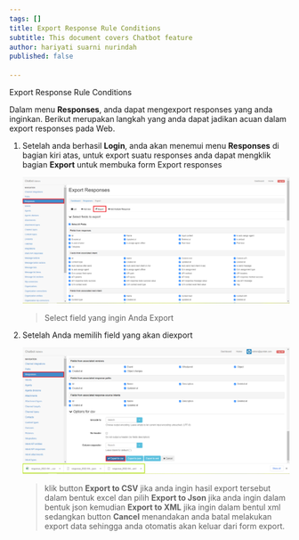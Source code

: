```yaml
---
tags: []
title: Export Response Rule Conditions
subtitle: This document covers Chatbot feature
author: hariyati suarni nurindah
published: false

---
```

Export Response Rule Conditions

Dalam menu **Responses**, anda dapat mengexport responses yang anda inginkan. Berikut merupakan langkah yang anda dapat jadikan acuan dalam export responses pada Web.

1. Setelah anda berhasil **Login**, anda akan menemui menu **Responses** di bagian kiri atas, untuk export suatu responses anda dapat mengklik bagian **Export** untuk membuka form Export responses

   ![](/uploads/export1.PNG)

   > Select field yang ingin Anda Export
2. Setelah Anda memilih field yang akan diexport

   ![](/uploads/responseexport.PNG)

   > klik button **Export to CSV** jika anda ingin hasil export tersebut dalam bentuk excel dan pilih **Export to Json** jika anda ingin dalam bentuk json kemudian **Export to XML** jika ingin dalam bentul xml sedangkan button **Cancel** menandakan anda batal melakukan export data sehingga anda otomatis akan keluar dari form export.